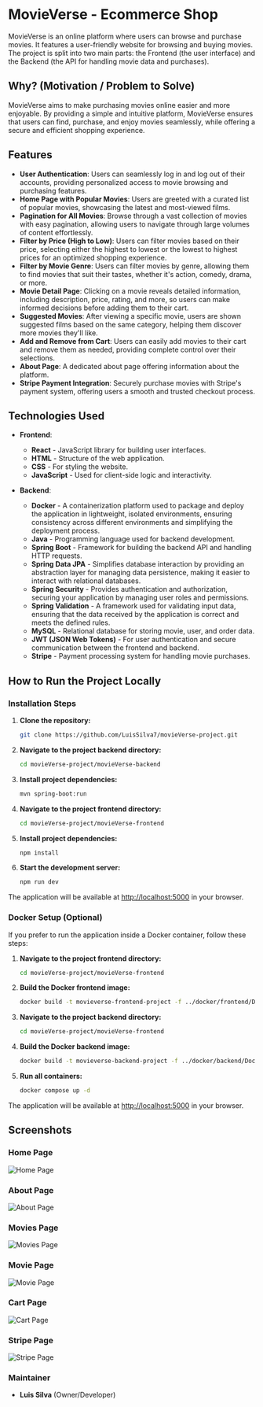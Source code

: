 # MovieVerse - Ecommerce Shop

MovieVerse is an online platform where users can browse and purchase movies. It features a user-friendly website for browsing and buying movies. The project is split into two main parts: the Frontend (the user interface) and the Backend (the API for handling movie data and purchases).

## Why? (Motivation / Problem to Solve)

MovieVerse aims to make purchasing movies online easier and more enjoyable. By providing a simple and intuitive platform, MovieVerse ensures that users can find, purchase, and enjoy movies seamlessly, while offering a secure and efficient shopping experience.

## Features

- **User Authentication**: Users can seamlessly log in and log out of their accounts, providing personalized access to movie browsing and purchasing features.
- **Home Page with Popular Movies**: Users are greeted with a curated list of popular movies, showcasing the latest and most-viewed films.
- **Pagination for All Movies**: Browse through a vast collection of movies with easy pagination, allowing users to navigate through large volumes of content effortlessly.
- **Filter by Price (High to Low)**: Users can filter movies based on their price, selecting either the highest to lowest or the lowest to highest prices for an optimized shopping experience.
- **Filter by Movie Genre**: Users can filter movies by genre, allowing them to find movies that suit their tastes, whether it's action, comedy, drama, or more.
- **Movie Detail Page**: Clicking on a movie reveals detailed information, including description, price, rating, and more, so users can make informed decisions before adding them to their cart.
- **Suggested Movies**: After viewing a specific movie, users are shown suggested films based on the same category, helping them discover more movies they'll like.
- **Add and Remove from Cart**: Users can easily add movies to their cart and remove them as needed, providing complete control over their selections.
- **About Page**: A dedicated about page offering information about the platform.
- **Stripe Payment Integration**: Securely purchase movies with Stripe's payment system, offering users a smooth and trusted checkout process.

## Technologies Used

- **Frontend**:

  - **React** - JavaScript library for building user interfaces.
  - **HTML** - Structure of the web application.
  - **CSS** - For styling the website.
  - **JavaScript** - Used for client-side logic and interactivity.

- **Backend**:
  - **Docker** - A containerization platform used to package and deploy the application in lightweight, isolated environments, ensuring consistency across different environments and simplifying the deployment process.
  - **Java** - Programming language used for backend development.
  - **Spring Boot** - Framework for building the backend API and handling HTTP requests.
  - **Spring Data JPA** - Simplifies database interaction by providing an abstraction layer for managing data persistence, making it easier to interact with relational databases.
  - **Spring Security** - Provides authentication and authorization, securing your application by managing user roles and permissions.
  - **Spring Validation** - A framework used for validating input data, ensuring that the data received by the application is correct and meets the defined rules.
  - **MySQL** - Relational database for storing movie, user, and order data.
  - **JWT (JSON Web Tokens)** - For user authentication and secure communication between the frontend and backend.
  - **Stripe** - Payment processing system for handling movie purchases.

## How to Run the Project Locally

### Installation Steps

1. **Clone the repository:**

   ```bash
   git clone https://github.com/LuisSilva7/movieVerse-project.git
   ```

2. **Navigate to the project backend directory:**

   ```bash
   cd movieVerse-project/movieVerse-backend
   ```

3. **Install project dependencies:**

   ```bash
   mvn spring-boot:run
   ```

4. **Navigate to the project frontend directory:**

   ```bash
   cd movieVerse-project/movieVerse-frontend
   ```

5. **Install project dependencies:**

   ```bash
   npm install
   ```

6. **Start the development server:**
   ```bash
   npm run dev
   ```

The application will be available at [http://localhost:5000](http://localhost:5000) in your browser.

### Docker Setup (Optional)

If you prefer to run the application inside a Docker container, follow these steps:

1. **Navigate to the project frontend directory:**

   ```bash
   cd movieVerse-project/movieVerse-frontend
   ```

2. **Build the Docker frontend image:**

   ```bash
   docker build -t movieverse-frontend-project -f ../docker/frontend/Dockerfile .
   ```

3. **Navigate to the project backend directory:**

   ```bash
   cd movieVerse-project/movieVerse-frontend
   ```

4. **Build the Docker backend image:**

   ```bash
   docker build -t movieverse-backend-project -f ../docker/backend/Dockerfile .
   ```

5. **Run all containers:**

   ```bash
   docker compose up -d
   ```

The application will be available at [http://localhost:5000](http://localhost:5000) in your browser.

## Screenshots

### Home Page

![Home Page](screenshots/home.jpg)

### About Page

![About Page](screenshots/about.jpg)

### Movies Page

![Movies Page](screenshots/movies.jpg)

### Movie Page

![Movie Page](screenshots/movie.jpg)

### Cart Page

![Cart Page](screenshots/cart.jpg)

### Stripe Page

![Stripe Page](screenshots/stripe.jpg)

### Maintainer

- **Luis Silva** (Owner/Developer)
